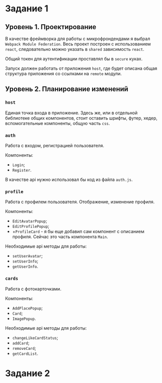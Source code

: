 # Задание 1

## Уровень 1. Проектирование

В качестве фреймворка для работы с микрофрондендами я выбрал `Webpack Module Federation`. Весь проект построен с использованием `react`, следовательно можно указать в `shared` зависимость `react`. 

Общий токен для аутентификации проставлял бы в `secure` куках.

Запуск должен работать от приложения `host`, где будет описана общая структура приложения со ссылками на `remote` модули.

## Уровень 2. Планирование изменений

### `host`

Единая точка входа в приложение. Здесь же, или в отдельной библиотеке общих компонентов, стоит оставить шрифты, футер, хедер, вспомогательные компоненты, общую часть `css`.

### `auth`

Работа с входом, регистрацией пользователя. 

Компоненты:
- `Login`;
- `Register`.

В качестве api нужно использовал бы код из файла `auth.js`.

### `profile`

Работа с профилем пользователя. Отображение, изменение профиля.

Компоненты:
- `EditAvatarPopup`;
- `EditProfilePopup`;
- +`ProfileCard` - я бы еще добавил сам компонент с описанием профиля. Сейчас это часть компонента `Main`.

Необходимые api методы для работы:
- `setUserAvatar`;
- `setUserInfo`;
- `getUserInfo`.

### `cards`

Работа с фотокарточками. 

Компоненты:
- `AddPlacePopup`;
- `Card`;
- `ImagePopup`.

Необходимые api методы для работы:
- `changeLikeCardStatus`;
- `addCard`;
- `removeCard`;
- `getCardList`.


# Задание 2

